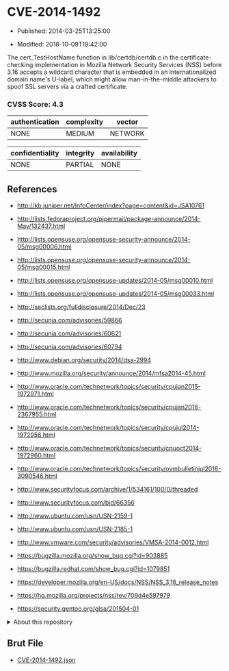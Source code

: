 # CVE-2014-1492

- Published: 2014-03-25T13:25:00

- Modified: 2018-10-09T19:42:00

The cert_TestHostName function in lib/certdb/certdb.c in the certificate-checking implementation in Mozilla Network Security Services (NSS) before 3.16 accepts a wildcard character that is embedded in an internationalized domain name's U-label, which might allow man-in-the-middle attackers to spoof SSL servers via a crafted certificate.

### CVSS Score: **4.3**

| authentication | complexity | vector |
| --- | --- | --- |
| NONE | MEDIUM | NETWORK |

| confidentiality | integrity | availability |
| --- | --- | --- |
| NONE | PARTIAL | NONE |

## References

* http://kb.juniper.net/InfoCenter/index?page=content&id=JSA10761

* http://lists.fedoraproject.org/pipermail/package-announce/2014-May/132437.html

* http://lists.opensuse.org/opensuse-security-announce/2014-05/msg00006.html

* http://lists.opensuse.org/opensuse-security-announce/2014-05/msg00015.html

* http://lists.opensuse.org/opensuse-updates/2014-05/msg00010.html

* http://lists.opensuse.org/opensuse-updates/2014-05/msg00033.html

* http://seclists.org/fulldisclosure/2014/Dec/23

* http://secunia.com/advisories/59866

* http://secunia.com/advisories/60621

* http://secunia.com/advisories/60794

* http://www.debian.org/security/2014/dsa-2994

* http://www.mozilla.org/security/announce/2014/mfsa2014-45.html

* http://www.oracle.com/technetwork/topics/security/cpujan2015-1972971.html

* http://www.oracle.com/technetwork/topics/security/cpujan2016-2367955.html

* http://www.oracle.com/technetwork/topics/security/cpujul2014-1972956.html

* http://www.oracle.com/technetwork/topics/security/cpuoct2014-1972960.html

* http://www.oracle.com/technetwork/topics/security/ovmbulletinjul2016-3090546.html

* http://www.securityfocus.com/archive/1/534161/100/0/threaded

* http://www.securityfocus.com/bid/66356

* http://www.ubuntu.com/usn/USN-2159-1

* http://www.ubuntu.com/usn/USN-2185-1

* http://www.vmware.com/security/advisories/VMSA-2014-0012.html

* https://bugzilla.mozilla.org/show_bug.cgi?id=903885

* https://bugzilla.redhat.com/show_bug.cgi?id=1079851

* https://developer.mozilla.org/en-US/docs/NSS/NSS_3.16_release_notes

* https://hg.mozilla.org/projects/nss/rev/709d4e597979

* https://security.gentoo.org/glsa/201504-01

<details>
<summary>About this repository</summary> 

  This repository is part of the project [Live Hack CVE](https://github.com/Live-Hack-CVE). Main website can be found [www.live-hack.org](https://www.live-hack.org) 
  
  Made by [Sn0wAlice](https://github.com/Sn0wAlice) for the people that care about security and need to have a feed of the latest CVEs. Hope you enjoy it, don't forget to star the repo and follow me on [Twitter](https://twitter.com/Sn0wAlice) and [Github](https://github.com/Sn0wAlice). And that is my [personnal website](https://www.alice-snow.me/)

  - [Home Page](https://github.com/Live-Hack-CVE)
  - [Framework](https://github.com/Live-Hack-CVE/cve-framework)
  - [CVE database](https://github.com/Live-Hack-CVE/full_database)
  - [Changelog](https://github.com/Live-Hack-CVE/Changelog)
</details>

## Brut File

* [CVE-2014-1492.json](https://raw.githubusercontent.com/Live-Hack-CVE/full_database/main/cves/2014/CVE-2014-1492.json)

